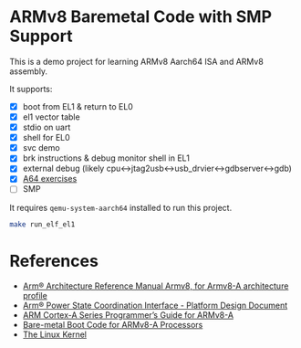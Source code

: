 ARMv8 Baremetal Code with SMP Support
=====================================

This is a demo project for learning ARMv8 Aarch64 ISA and ARMv8 assembly.

It supports:

- [x] boot from EL1 & return to EL0
- [x] el1 vector table
- [x] stdio on uart
- [x] shell for EL0
- [x] svc demo
- [x] brk instructions & debug monitor shell in EL1
- [x] external debug (likely cpu<->jtag2usb<->usb_drvier<->gdbserver<->gdb)
- [x] [A64 exercises](https://developer.arm.com/documentation/102422/0100)
- [ ] SMP

It requires `qemu-system-aarch64` installed to run this project.

```bash
make run_elf_el1
```

# References

- [Arm® Architecture Reference Manual Armv8, for Armv8-A architecture profile](https://developer.arm.com/docs/ddi0487/ea/arm-architecture-reference-manual-armv8-for-armv8-a-architecture-profile)
- [Arm® Power State Coordination Interface - Platform Design Document](https://developer.arm.com/docs/den0022/d/arm-power-state-coordination-interface-platform-design-document)
- [ARM Cortex-A Series Programmer’s Guide for ARMv8-A](https://developer.arm.com/docs/den0024/a/preface)
- [Bare-metal Boot Code for ARMv8-A Processors](https://developer.arm.com/docs/dai0527/a/bare-metal-boot-code-for-armv8-a-processors)
- [The Linux Kernel](https://www.kernel.org)
